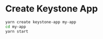 <!--[meta]
section: packages
title: Create Keystone App
[meta]-->

# Create Keystone App

```sh
yarn create keystone-app my-app
cd my-app
yarn start
```
